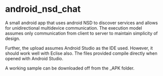 # android_nsd_chat
A small android app that uses android NSD to discover services and allows for unidirectional multidevice communication.
The execution model assumes only communication from client to server to maintain simplicity of design.

Further, the upload assumes Android Studio as the IDE used. However, it should work well with Eclise also.
The files provided compile directly when opened with Android Studio. 

A working sample can be downloaded off from the _APK folder. 
